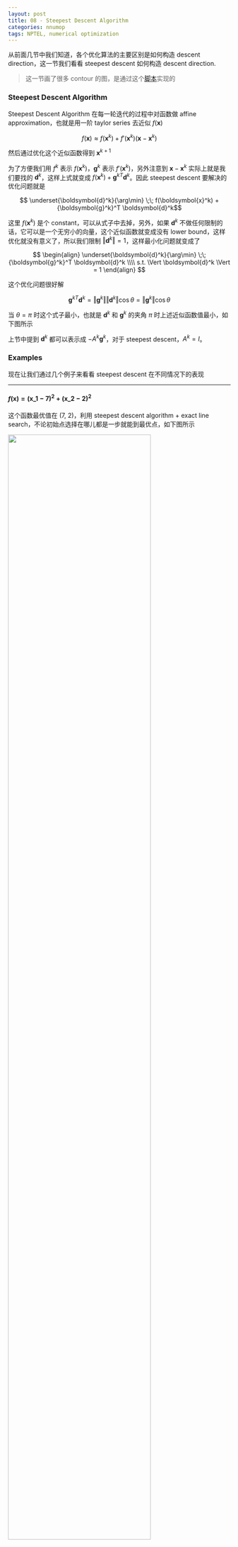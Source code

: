 ```yaml
---
layout: post
title: 08 - Steepest Descent Algorithm
categories: nnumop
tags: NPTEL, numerical optimization
---
```


从前面几节中我们知道，各个优化算法的主要区别是如何构造 descent direction，这一节我们看看 steepest descent 如何构造 descent direction.

<blockquote>这一节画了很多 contour 的图，是通过这个<a href="../../../../resource/NNP/08-steepest/examples.py">脚本</a>实现的</blockquote>

### Steepest Descent Algorithm

Steepest Descent Algorithm 在每一轮迭代的过程中对函数做 affine approximation，也就是用一阶 taylor series 去近似 $f(\boldsymbol{x})$

$$f(\boldsymbol{x}) \approx f(\boldsymbol{x}^k) + f'(\boldsymbol{x}^k)(\boldsymbol{x} - \boldsymbol{x}^k)$$

然后通过优化这个近似函数得到 $\boldsymbol{x}^{k+1}$

为了方便我们用 $f^k$ 表示 $f(\boldsymbol{x}^k)$，$\boldsymbol{g}^k$ 表示 $f'(\boldsymbol{x}^k)$，另外注意到 $\boldsymbol{x} - \boldsymbol{x}^k$ 实际上就是我们要找的 $\boldsymbol{d}^k$，这样上式就变成 $f(\boldsymbol{x}^k) + {\boldsymbol{g}^k}^T \boldsymbol{d}^k$。因此 steepest descent 要解决的优化问题就是

$$ \underset{\boldsymbol{d}^k}{\arg\min} \;\; f(\boldsymbol{x}^k) + {\boldsymbol{g}^k}^T \boldsymbol{d}^k$$

这里 $f(\boldsymbol{x}^k)$ 是个 constant，可以从式子中去掉，另外，如果 $\boldsymbol{d}^k$ 不做任何限制的话，它可以是一个无穷小的向量，这个近似函数就变成没有 lower bound，这样优化就没有意义了，所以我们限制 $\Vert \boldsymbol{d}^k \Vert = 1$，这样最小化问题就变成了

$$
\begin{align}
\underset{\boldsymbol{d}^k}{\arg\min} \;\; {\boldsymbol{g}^k}^T \boldsymbol{d}^k \\\\
s.t. \Vert \boldsymbol{d}^k \Vert = 1
\end{align}
$$

这个优化问题很好解

$$
{\boldsymbol{g}^k}^T \boldsymbol{d}^k = \Vert \boldsymbol{g}^k \Vert \Vert \boldsymbol{d}^k \Vert \cos \theta = \Vert \boldsymbol{g}^k \Vert \cos \theta
$$

当 $\theta = \pi$ 时这个式子最小，也就是 $\boldsymbol{d}^k$ 和 $\boldsymbol{g}^k$ 的夹角 $\pi$ 时上述近似函数值最小，如下图所示

<object data="/resource/NNP/08-steepest/descent.svg" type="image/svg+xml" class="blkcenter"></object>

上节中提到 $\boldsymbol{d}^k$ 都可以表示成 $-A^k \boldsymbol{g}^k$，对于 steepest descent，$A^k = I$。

### Examples

现在让我们通过几个例子来看看 steepest descent 在不同情况下的表现

----------

#### $f(\boldsymbol{x}) = (\boldsymbol{x}\_1 - 7)^2 + (\boldsymbol{x}\_2 - 2)^2$

这个函数最优值在 (7, 2)，利用 steepest descent algorithm + exact line search，不论初始点选择在哪儿都是一步就能到最优点，如下图所示

<img style="width:80%" src="/resource/NNP/08-steepest/circular.png" />

----------

#### $f(\boldsymbol{x}) = 4\boldsymbol{x}\_1^2 + \boldsymbol{x}\_2^2 -2\boldsymbol{x}\_1\boldsymbol{x}\_2$

这个函数的最优值点在 (0, 0)，同样我们用 steepest descent + exact line search

* 初始点为 (-1, -2)，函数的收敛过程如下图所示，以 0.001 为 gradient norm 的阈值，共迭代 27 步，实现见开头给出的脚本

    <img style="width:80%" src="/resource/NNP/08-steepest/ellip2.png" />

* 初始点为 (1, 0)，函数的收敛过程如下图所示，以 0.001 为 gradient norm 的阈值，共迭代 5 步

    <img style="width:80%" src="/resource/NNP/08-steepest/ellip1.png" />

这个例子我们可以看出初始点的不同对收敛速度是有影响的

----------

#### $f(\boldsymbol{x}) = 100(\boldsymbol{x}\_2 - \boldsymbol{x}\_1^2)^2 + (1 - \boldsymbol{x}\_1)^2$

这个是著名的 Rosenbrock function，其最优值出现在 (1, 1) 点，利用 steepest descent + backtrack line search ($\hat{\alpha} = 0.5, \lambda = 0.3, c\_1 = 1\times 10^{-4}$)

* 初始点为 (0.6, 0.6)，收敛过程如下图所示，以 0.001 为 gradient norm 的阈值，共迭代 2029 步

    <img style="width:80%" src="/resource/NNP/08-steepest/rosen1.png" />

* 初始点为 (-1.2, 1)，收敛过程如下图所示，以 0.001 为 gradient norm 的阈值，共迭代 2300 步

    <img style="width:80%" src="/resource/NNP/08-steepest/rosen2.png" />

对于这个例子，不管你选那个初始点，迭代的过程总是很慢

上面的几个例子中，收敛的过程有快有慢，下面我们从理论的角度看看是什么导致了这种区别

### Convergence Rate of Steepest Descent Algorithm

这里以 quadratic function $f(\boldsymbol{x}) = \frac{1}{2}\boldsymbol{x}^T H \boldsymbol{x} - \boldsymbol{c}^T \boldsymbol{x}$ 为例推导 steepest descent 的 convergence rate，其中 $H$ 是 symmetric positive definite matrix

<blockquote>
关于 quadratic function 这里多说两句，其实 quadratic function 在很多情况下会成为研究重点，不单因为它简单，或者容易可视化，还有一个很重要的原因是，任何一个函数在接近 local minimum 的地方表现都和 quadratic function 相似，原因很简单，看 $f(x)$ 的 Taylor series 就知道了

$$f(x) = f(x^*) + f'(x^*)(x - x^*) + \frac{1}{2}(x - x^*)^T H(x^*) (x - x^*) + O(\left\Vert x - x^* \right\Vert ^3)$$

其中 $x^*$ 表示 local minimum。从公式可知 $x$ 越接近 $x^*$，$\left\Vert x - x^* \right\Vert ^3$ 就越小，相应的 $f(x)$ 的行为也越接近于前面的 quadratic 的部分。所以研究 quadratic function 比看起来要重要得多。
</blockquote>

由于 $H$ 是 symmetric positive definite matrix，所以我们可以直接得到这个函数的 close-form solution，只需令 gradient 等于 0 即 $\boldsymbol{g} = H\boldsymbol{x} - \boldsymbol{c} = 0$ 可得

$$\boldsymbol{x}^\* = H^{-1}\boldsymbol{c}$$

为了计算 convergence rate，这里定义 Error function $E(\boldsymbol{x}^k) = \frac{1}{2}(\boldsymbol{x}^k - \boldsymbol{x}^\*)^T H (\boldsymbol{x}^k - \boldsymbol{x}^\*)$，并以

$$\frac{E(\boldsymbol{x}^k) - E(\boldsymbol{x}^{k+1})}{E(\boldsymbol{x}^k)}$$

表示 convergence rate，注意到

$$
\begin{align}
E(\boldsymbol{x}^k) = & \frac{1}{2}(\boldsymbol{x}^k - \boldsymbol{x}^\*)^T H (\boldsymbol{x}^k - \boldsymbol{x}^\*) \\\\
= & \frac{1}{2}(\boldsymbol{x}^k H \boldsymbol{x}^k - 2\boldsymbol{x}^\* H \boldsymbol{x}^k + \boldsymbol{x}^\* H \boldsymbol{x}^\*) \\\\
= & \frac{1}{2} \boldsymbol{x}^k H \boldsymbol{x}^k - \boldsymbol{c} \boldsymbol{x}^k + \frac{1}{2}\boldsymbol{x}^\* H \boldsymbol{x}^\* \;\; (\because \boldsymbol{x}^\* = H^{-1}\boldsymbol{c})\\\\
= & f(\boldsymbol{x}^k) + \frac{1}{2}\boldsymbol{x}^\* H \boldsymbol{x}^\*
\end{align}
$$

其中 $\frac{1}{2} \boldsymbol{x}^\* H \boldsymbol{x}^\*$ 是个常量，所以 $E(\boldsymbol{x})$ 和 $f(\boldsymbol{x})$ 本质上是一样的。

--------------------

展开 convergence rate，对于分子分母分别有

* 分子代入 $\boldsymbol{x}^{k+1} = \boldsymbol{x}^k - \alpha^k \boldsymbol{g}^k$ 有

    $$
    \begin{align}
    E(\boldsymbol{x}^k) - E(\boldsymbol{x}^{k+1}) = & \frac{1}{2} \boldsymbol{x}^k H \boldsymbol{x}^k - \boldsymbol{c} \boldsymbol{x}^k - \frac{1}{2} \boldsymbol{x}^{k+1} H \boldsymbol{x}^{k+1} + \boldsymbol{c} \boldsymbol{x}^{k+1} \\\\
    = & {\alpha^k ({\boldsymbol{x}^k} - {\boldsymbol{x}^\*})^T H \boldsymbol{g}^k - \frac{1}{2}{\alpha^k}^2 {\boldsymbol{g}^k}^T H \boldsymbol{g}^k} \\\\
    = & {\alpha^k (H \boldsymbol{x}^k - c)^T \boldsymbol{g}^k - \frac{1}{2}{\alpha^k}^2 {\boldsymbol{g}^k}^T H \boldsymbol{g}^k} \\\\
    = & {\alpha^k {\boldsymbol{g}^k}^T \boldsymbol{g}^k - \frac{1}{2}{\alpha^k}^2 {\boldsymbol{g}^k}^T H \boldsymbol{g}^k} \\\\
    \end{align}
    $$

* 对于分母，由于 $H(\boldsymbol{x}^k - \boldsymbol{x}^\*) = H\boldsymbol{x}^k - c = \boldsymbol{g}^k$ 有

    $$
    \begin{align}
    E(\boldsymbol{x}^k) = & \frac{1}{2}(\boldsymbol{x}^k - \boldsymbol{x}^\*)^T H (\boldsymbol{x}^k - \boldsymbol{x}^\*) \\\\
    = & \frac{1}{2} {(H^{-1}\boldsymbol{g}^k)}^T H (H^{-1}\boldsymbol{g}^k) \\\\
    = & \frac{1}{2} {\boldsymbol{g}^k}^T H^{-1} \boldsymbol{g}^k
    \end{align}
    $$

这样 convergence rate 就变为

$$
\frac{2 \alpha^k {\boldsymbol{g}^k}^T \boldsymbol{g}^k - {\alpha^k}^2 {\boldsymbol{g}^k}^T H \boldsymbol{g}^k}{ {\boldsymbol{g}^k}^T H^{-1} \boldsymbol{g}^k}
$$

假设我们使用 exact line search，易推出 $\alpha^k = \frac{ {\boldsymbol{g}^k}^T\boldsymbol{g}^k}{ {\boldsymbol{g}^k}^T H \boldsymbol{g}^k}$，代入上式得

$$
\frac{E(\boldsymbol{x}^k) - E(\boldsymbol{x}^{k+1})}{E(\boldsymbol{x}^k)} = \frac{({\boldsymbol{g}^k}^T \boldsymbol{g}^k)^2}{({\boldsymbol{g}^k}^T H \boldsymbol{g}^k)({\boldsymbol{g}^k}^T H^{-1} \boldsymbol{g}^k)}
$$

--------------------

为了给上式一个 lower bound，我们引入 Kantorovich inequality

<blockquote>
Let $H \in \mathbb{R}^{n\times n}$ be a symmetric positive definite matrix. Let $\lambda_1$ and $\lambda_n$ be respectively the smallest and largest eigenvalues of $H$. Then, for any $\boldsymbol{x} \neq 0$

$$\frac{(\boldsymbol{x}^T \boldsymbol{x})^2}{(\boldsymbol{x}^T H \boldsymbol{x})(\boldsymbol{x}^T H^{-1} \boldsymbol{x})} \geq \frac{4\lambda_1 \lambda_n}{(\lambda_1 + \lambda_n)^2}$$
</blockquote>

根据 Kantorovich inequality，我们有

$$ \frac{E(\boldsymbol{x}^k) - E(\boldsymbol{x}^{k+1})}{E(\boldsymbol{x}^k)} \geq \frac{4\lambda\_1 \lambda\_n}{(\lambda\_1 + \lambda\_n)^2} $$

等价于

$$ E(\boldsymbol{x}^{k+1}) \leq (\frac{\lambda\_n - \lambda\_1}{\lambda\_n + \lambda\_1})^2 E(\boldsymbol{x}^k)$$

因此根据我们定义的 $E(\boldsymbol{x})$，steepest descent 是一个 convergence rate $\leq (\frac{\lambda\_n - \lambda\_1}{\lambda\_n + \lambda\_1})^2$ 的 linear convergence algorithm.

对 convergence rate 做个简单的变形

$$(\frac{\lambda\_n - \lambda\_1}{\lambda\_n + \lambda\_1})^2 = (1 - \frac{2}{\frac{\lambda\_n}{\lambda\_1} - 1})^2$$

其中 $\frac{\lambda\_n}{\lambda\_1}$ 表示一个 matrix 的 condition number，可以看出 condition number 越大，convergence rate 越大，算法收敛得越慢。当 $\lambda\_1 = \lambda\_n$ 时，收敛是最快的，对应上面例子中 circular contour 的情况，condition number 越大，contour 越扁，越小 contour 越圆。

### 结论

从上面的例子和理论分析中，可以得出如下结论

* 收敛速度确实和初始点的选择有关

* Steepest descent 是一个 linear convergence algorithm，并且收敛速度取决于 Hessian matrix 的 condition number，condition number 越大收敛越慢

* 对于 nonquadratic function，上面的结论也是可用的，前面已经讲过，在接近 local minimum 的地方，任何函数的表现都可以用 quadratic function 近似，因此 nonquadratic function 的 convergence rate 取决于 $H(\boldsymbol{x}^\*)$ 的 condition number，其中 $\boldsymbol{x}^\*$ 是 local minimum

### 改进 Steepest Descent

假设要优化的函数是 quadratic function $f(\boldsymbol{x}) = \frac{1}{2} \boldsymbol{x}^T H \boldsymbol{x} - \boldsymbol{c}^T \boldsymbol{x}$，其中 $H$ 是 symmetric positive definite matrix。

前面已经提到 $H$ 的 condition number 对收敛速度的影响非常大，condition number 越小，收敛得越快，当 $H = I$ 时收敛最快。由此产生的一个优化思路是，对原始 function 做空间变换，使其在新空间中的 Hessian matrix 为 $I$，然后在新空间中做优化，再将结果映射回原始空间，这样迭代就可以一步完成。

假设原始空间为 x-space，新空间为 y-space，则我们试图找到的变换是

$$ f(\boldsymbol{x}) = \frac{1}{2} \boldsymbol{x}^T H \boldsymbol{x} - \boldsymbol{c}^T \boldsymbol{x} \; \Rightarrow \; h(\boldsymbol{y}) = \frac{1}{2} \boldsymbol{y}^T \boldsymbol{y} - \boldsymbol{c}\_y^T \boldsymbol{y} $$

参考下图

<object data="/resource/NNP/09-newton/transform.svg" type="image/svg+xml" class="blkcenter"></object>

由于这里 $H$ 是 symmetric positive definite matrix，这个变换可以通过对 $H$ 做 Cholesky decomposition 实现，如下

$$ f(\boldsymbol{x}) = \frac{1}{2} \boldsymbol{x}^T H \boldsymbol{x} - \boldsymbol{c}^T \boldsymbol{x} = \frac{1}{2} \boldsymbol{x}^T L L^T \boldsymbol{x} - \boldsymbol{c}^T \boldsymbol{x} = \frac{1}{2} (L^T \boldsymbol{x})^T (L^T \boldsymbol{x}) - \boldsymbol{c}^T \boldsymbol{x} $$

令 $\boldsymbol{y} = L^T \boldsymbol{x}$，则有

$$ h(\boldsymbol{y}) = \frac{1}{2} \boldsymbol{y}^T \boldsymbol{y} - (L^{-1} \boldsymbol{c})^T \boldsymbol{y} $$

这样我们就实现了通过空间变换得到一个 Hessian matrix 为 $I$ 的 quadratic function。在 $h(\boldsymbol{y})$ 应用 steepest descent 有 (令 $\alpha = 1$)

$$ \boldsymbol{y}^{k+1} = \boldsymbol{y}^k - \nabla h(\boldsymbol{y}^k) = \boldsymbol{y}^k - (\boldsymbol{y}^k - L^{-1}\boldsymbol{c}) = L^{-1}\boldsymbol{c}$$

所以无论你从什么初始点开始，都是一步到达 global minimum，把这个点映射回 x-space，得 
$$\boldsymbol{x}^{k+1} = L^{-T}L^{-1} \boldsymbol{c} = H^{-1}\boldsymbol{c}$$

这就是在 x-space 的最优解。

----------

如果我们将 y-space 的迭代步骤映射到 x-space 的话是这样

$$
\begin{align}
& \boldsymbol{y}^{k+1} = \boldsymbol{y}^k - \nabla\_{\boldsymbol{y}^k} h(\boldsymbol{y}^k) \\\\
\Longleftrightarrow & L^{-T}\boldsymbol{y}^{k+1} = L^{-T}\boldsymbol{y}^k - L^{-T}\nabla\_{\boldsymbol{y}^k} f(L^{-T} \boldsymbol{y}^k) \\\\
\Longleftrightarrow & \boldsymbol{x}^{k+1} = \boldsymbol{x}^k - L^{-T} L^{-1} \nabla f(\boldsymbol{x}^k) \\\\
\Longleftrightarrow & \boldsymbol{x}^{k+1} = \boldsymbol{x}^k - H^{-1} \nabla f(\boldsymbol{x}^k) \\\\
\end{align}
$$

这最后一步实际上是 Classical Newton 的迭代步骤。但要注意 Classical Newton 并不是由 Steepest Descent 演化过来的，实际上，二者的发明并没有什么联系，并且 Classical Newton 出现比 Steepest Descent 还要早得多，下一片文章我们将看到 Classical Newton 是基于什么思想得到的。

